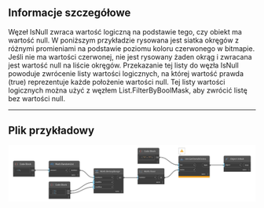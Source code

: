 ## Informacje szczegółowe
Węzeł IsNull zwraca wartość logiczną na podstawie tego, czy obiekt ma wartość null. W poniższym przykładzie rysowana jest siatka okręgów z różnymi promieniami na podstawie poziomu koloru czerwonego w bitmapie. Jeśli nie ma wartości czerwonej, nie jest rysowany żaden okrąg i zwracana jest wartość null na liście okręgów. Przekazanie tej listy do węzła IsNull powoduje zwrócenie listy wartości logicznych, na której wartość prawda (true) reprezentuje każde położenie wartości null. Tej listy wartości logicznych można użyć z węzłem List.FilterByBoolMask, aby zwrócić listę bez wartości null.
___
## Plik przykładowy

![IsNull](./DSCore.Object.IsNull_img.jpg)

